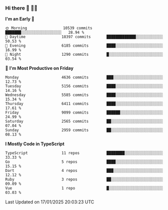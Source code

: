 ### Hi there 👋 🧑‍💻



<!--START_SECTION:waka-->
**I'm an Early 🐤** 

```text
🌞 Morning                10539 commits       ███████░░░░░░░░░░░░░░░░░░   28.94 % 
🌆 Daytime                18397 commits       █████████████░░░░░░░░░░░░   50.53 % 
🌃 Evening                6185 commits        ████░░░░░░░░░░░░░░░░░░░░░   16.99 % 
🌙 Night                  1290 commits        █░░░░░░░░░░░░░░░░░░░░░░░░   03.54 % 
```
📅 **I'm Most Productive on Friday** 

```text
Monday                   4636 commits        ███░░░░░░░░░░░░░░░░░░░░░░   12.73 % 
Tuesday                  5156 commits        ████░░░░░░░░░░░░░░░░░░░░░   14.16 % 
Wednesday                5585 commits        ████░░░░░░░░░░░░░░░░░░░░░   15.34 % 
Thursday                 6411 commits        ████░░░░░░░░░░░░░░░░░░░░░   17.61 % 
Friday                   9099 commits        ██████░░░░░░░░░░░░░░░░░░░   24.99 % 
Saturday                 2565 commits        ██░░░░░░░░░░░░░░░░░░░░░░░   07.04 % 
Sunday                   2959 commits        ██░░░░░░░░░░░░░░░░░░░░░░░   08.13 % 
```


**I Mostly Code in TypeScript** 

```text
TypeScript               11 repos            ████████░░░░░░░░░░░░░░░░░   33.33 % 
Go                       5 repos             ████░░░░░░░░░░░░░░░░░░░░░   15.15 % 
Dart                     4 repos             ███░░░░░░░░░░░░░░░░░░░░░░   12.12 % 
Ruby                     3 repos             ██░░░░░░░░░░░░░░░░░░░░░░░   09.09 % 
Vue                      1 repo              █░░░░░░░░░░░░░░░░░░░░░░░░   03.03 % 
```




 Last Updated on 17/01/2025 20:03:23 UTC
<!--END_SECTION:waka-->


